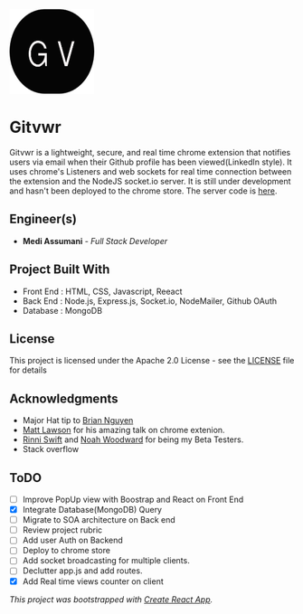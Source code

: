 
<img src= "src/logo.png" width = 150 height = 150></img>

# Gitvwr
Gitvwr is a lightweight, secure, and real time chrome extension that notifies users via email when their Github profile has been viewed(LinkedIn style). It uses chrome's Listeners and web sockets for real time connection between the extension and the NodeJS socket.io server. It is still under development and hasn't been deployed to the chrome store. The server code is <a href="https://github.com/MediBoss/GitviewrServer">here</a>.

## Engineer(s)

* **Medi Assumani** - *Full Stack Developer*

## Project Built With

* Front End : HTML, CSS, Javascript, Reeact
* Back End : Node.js, Express.js, Socket.io, NodeMailer, Github OAuth
* Database : MongoDB

## License

This project is licensed under the Apache 2.0 License - see the <a href="https://github.com/MediBoss/Lofti/blob/master/LICENSE">LICENSE</a> file for details

## Acknowledgments

* Major Hat tip to <a href="https://github.com/bnguyen212">Brian Nguyen</a>
* <a href="https://github.com/matthewlawson">Matt Lawson</a> for his amazing talk on chrome extenion.
* <a href="https://github.com/RinniSwift">Rinni Swift</a> and <a href="https://github.com/woodward4422">Noah Woodward</a> for being my Beta Testers.
* Stack overflow

## ToDO

- [ ] Improve PopUp view with Boostrap and React on Front End
- [x] Integrate Database(MongoDB) Query
- [ ] Migrate to SOA architecture on Back end
- [ ] Review project rubric
- [ ] Add user Auth on Backend
- [ ] Deploy to chrome store
- [ ] Add socket broadcasting for multiple clients.
- [ ] Declutter app.js and add routes.
- [x] Add Real time views counter on client 

<i>This project was bootstrapped with [Create React App](https://github.com/facebook/create-react-app).</i>
